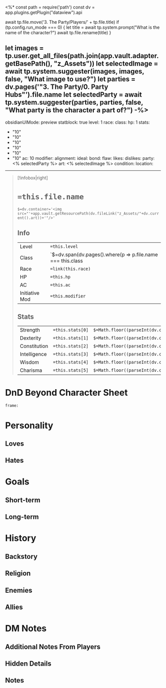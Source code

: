 <%*
const path = require('path')
const dv = app.plugins.getPlugin("dataview").api

await tp.file.move('3. The Party/Players/' + tp.file.title)
if (tp.config.run_mode === 0) {
    let title = await tp.system.prompt("What is the name of the character?")
    await tp.file.rename(title)
}

let images = tp.user.get_all_files(path.join(app.vault.adapter.getBasePath(), "z_Assets"))
let selectedImage = await tp.system.suggester(images, images, false, "What image to use?")
let parties = dv.pages('"3. The Party/0. Party Hubs"').file.name
let selectedParty = await tp.system.suggester(parties, parties, false, "What party is the character a part of?")
-%>
---
obsidianUIMode: preview
statblock: true
level: 1
race:
class:
hp: 1
stats:
  - "10"
  - "10"
  - "10"
  - "10"
  - "10"
  - "10"
ac: 10
modifier:
alignment: 
ideal: 
bond: 
flaw: 
likes: 
dislikes: 
party: <% selectedParty %>
art: <% selectedImage %>
condition:
location:
---
> [!infobox|right]
> # `=this.file.name`
> `$=dv.container='<img src="'+app.vault.getResourcePath(dv.fileLink("z_Assets/"+dv.current().art))+'"/>'`
> ## Info
> | | |
> | ---- | ---- |
> | Level | `=this.level` |
> | Class | `$=dv.span(dv.pages().where(p => p.file.name === this.class || p.aliases.includes(this.class)).link)` |
> | Race | `=link(this.race)` |
> | HP | `=this.hp` |
> | AC | `=this.ac` |
> | Initiative Mod | `=this.modifier` |
> ## Stats
> | | | |
> | ---- | ---- | ---- |
> | Strength | `=this.stats[0]` | `$=Math.floor((parseInt(dv.current().stats[0])-10)/2)` |
> | Dexterity | `=this.stats[1]` | `$=Math.floor((parseInt(dv.current().stats[1])-10)/2)` |
> | Constitution | `=this.stats[2]` | `$=Math.floor((parseInt(dv.current().stats[2])-10)/2)` |
> | Intelligence | `=this.stats[3]` | `$=Math.floor((parseInt(dv.current().stats[3])-10)/2)` |
> | Wisdom | `=this.stats[4]` | `$=Math.floor((parseInt(dv.current().stats[4])-10)/2)` |
> | Charisma | `=this.stats[5]` | `$=Math.floor((parseInt(dv.current().stats[5])-10)/2)` |
# DnD Beyond Character Sheet
```custom-frames
frame: 
```

# Personality
## Loves

## Hates

# Goals
## Short-term

## Long-term

# History
## Backstory

## Religion

## Enemies

## Allies

# DM Notes
## Additional Notes From Players 

## Hidden Details

## Notes